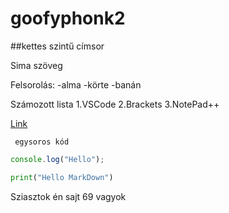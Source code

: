 # goofyphonk2
##kettes szintű címsor

Sima szöveg

Felsorolás:
-alma
-körte
-banán

Számozott lista
1.VSCode
2.Brackets
3.NotePad++

[Link](http://autismspeaks.org)

` egysoros kód`

```javascript
console.log("Hello");
```

```python
print("Hello MarkDown")
```

Sziasztok én sajt 69 vagyok